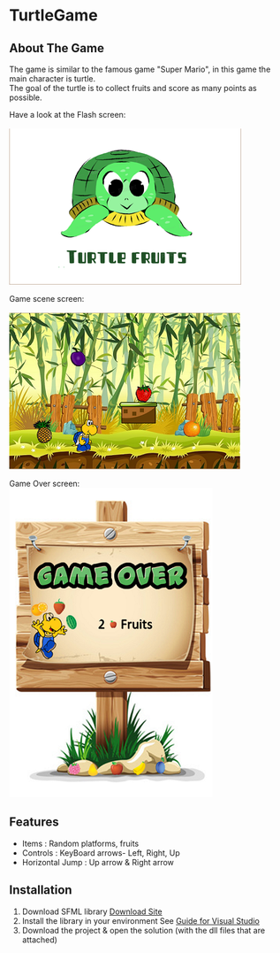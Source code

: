 # TurtleGame

## About The Game

The game is similar to the famous game "Super Mario", in this game the main character is turtle. </br>
The goal of the turtle is to collect fruits and score as many points as possible.

Have a look at the Flash screen:</br>
</br>
![Image](/TurtleGame/MyGameImg/FlashScreen.png)

Game scene screen:</br></br>
![Image](/TurtleGame/MyGameImg/Screens.png)

Game Over screen:</br>
![Image](/TurtleGame/MyGameImg/GameOverSForGit.png)



## Features

* Items : Random platforms, fruits
* Controls : KeyBoard arrows- Left, Right, Up
* Horizontal Jump : Up arrow & Right arrow

## Installation

1. Download SFML library [Download Site](https://www.sfml-dev.org/download.php)
2. Install the library in your environment See [Guide for Visual Studio](https://www.sfml-dev.org/tutorials/2.5/start-vc.php)
3. Download the project & open the solution (with the dll files that are attached) 
